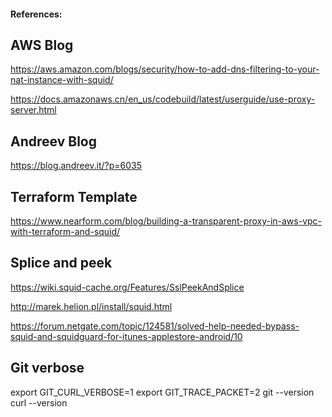 #### References:

## AWS  Blog
https://aws.amazon.com/blogs/security/how-to-add-dns-filtering-to-your-nat-instance-with-squid/

https://docs.amazonaws.cn/en_us/codebuild/latest/userguide/use-proxy-server.html

## Andreev Blog
https://blog.andreev.it/?p=6035

## Terraform Template
https://www.nearform.com/blog/building-a-transparent-proxy-in-aws-vpc-with-terraform-and-squid/

## Splice and peek
https://wiki.squid-cache.org/Features/SslPeekAndSplice

http://marek.helion.pl/install/squid.html

https://forum.netgate.com/topic/124581/solved-help-needed-bypass-squid-and-squidguard-for-itunes-applestore-android/10

## Git verbose
export GIT_CURL_VERBOSE=1
export GIT_TRACE_PACKET=2
git --version
curl --version

